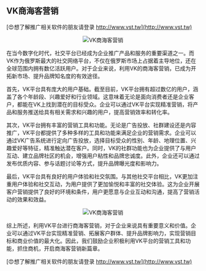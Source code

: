 ## **VK商海客营销**

[😍想了解推广相关软件的朋友请登录 http://www.vst.tw](http://www.vst.tw)

 <center><img src="https://vst.tw/MP4/tuiguang/png/4.png" alt="VK商海客营销"></center>

在当今数字化时代，社交平台已经成为企业推广产品和服务的重要渠道之一。而VK作为俄罗斯最大的社交网络平台，不仅在俄罗斯市场上占据着主导地位，还在全球范围内拥有数亿活跃用户。对于企业来说，利用VK的商海客营销，已成为开拓新市场、提升品牌知名度的有效途径。

首先，VK平台具有庞大的用户基础。截至目前，VK平台拥有超过数亿的用户，涵盖了各个年龄段、兴趣爱好和行业领域。这意味着无论是面向消费者还是企业客户，都能在VK上找到潜在的目标受众。企业可以通过VK平台实现精准营销，将产品和服务推送给具有相关需求和兴趣的用户，提高营销效率和转化率。

其次，VK平台拥有丰富的营销工具和功能。无论是广告投放、社群建设还是内容推广，VK平台都提供了多种多样的工具和功能来满足企业的营销需求。企业可以通过VK广告系统进行定向广告投放，选择目标受众的性别、年龄、地理位置、兴趣爱好等特征，精准触达潜在客户。同时，VK的社群功能也为企业提供了与用户互动、建立品牌社区的机会，增强用户粘性和品牌忠诚度。此外，企业还可以通过发布优质内容、参与话题讨论等方式，提升品牌曝光度和影响力。

最后，VK平台具有良好的用户体验和社交氛围。与其他社交平台相比，VK更加注重用户体验和社交互动，为用户提供了更加愉悦和丰富的社交体验。这为企业开展客户营销提供了良好的环境和条件，用户更愿意与企业互动和沟通，提高了营销活动的效果和效益。

 <center><img src="https://vst.tw/MP4/tuiguang/png/2.png" alt="VK商海客营销"></center>

综上所述，利用VK平台进行商海客营销，对于企业来说具有重要意义和价值。企业可以通过VK平台实现精准营销、拓展客户群体、提升品牌影响力，实现营销目标和商业价值的最大化。因此，我们鼓励企业积极利用VK平台的营销工具和功能，抓住商机，开启商海客营销新篇章。

[😍想了解推广相关软件的朋友请登录 http://www.vst.tw](http://www.vst.tw)



